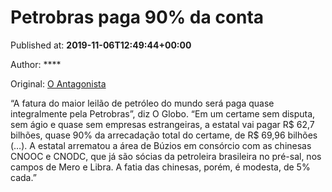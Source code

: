 
# Petrobras paga 90% da conta

Published at: **2019-11-06T12:49:44+00:00**

Author: ****

Original: [O Antagonista](https://www.oantagonista.com/economia/petrobras-paga-90-da-conta/)

“A fatura do maior leilão de petróleo do mundo será paga quase integralmente pela Petrobras”, diz O Globo.
“Em um certame sem disputa, sem ágio e quase sem empresas estrangeiras, a estatal vai pagar R$ 62,7 bilhões, quase 90% da arrecadação total do certame, de R$ 69,96 bilhões (…).
A estatal arrematou a área de Búzios em consórcio com as chinesas CNOOC e CNODC, que já são sócias da petroleira brasileira no pré-sal, nos campos de Mero e Libra. A fatia das chinesas, porém, é modesta, de 5% cada.”
